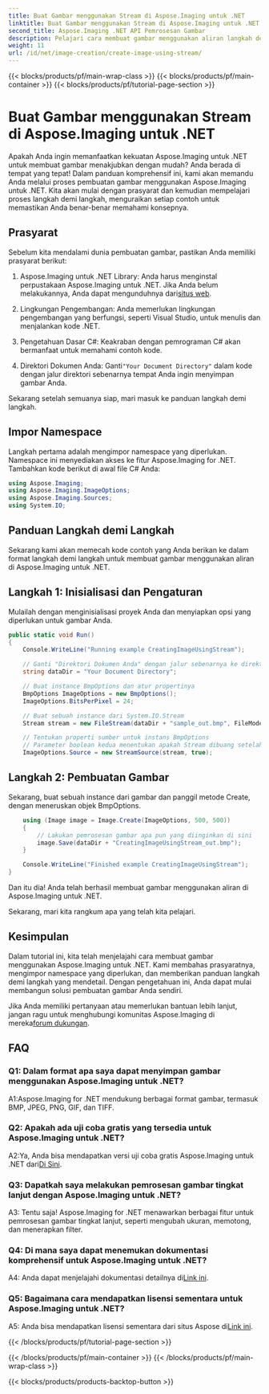 ```yaml
---
title: Buat Gambar menggunakan Stream di Aspose.Imaging untuk .NET
linktitle: Buat Gambar menggunakan Stream di Aspose.Imaging untuk .NET
second_title: Aspose.Imaging .NET API Pemrosesan Gambar
description: Pelajari cara membuat gambar menggunakan aliran langkah demi langkah dengan Aspose.Imaging untuk .NET. Panduan komprehensif, prasyarat, dan FAQ disertakan.
weight: 11
url: /id/net/image-creation/create-image-using-stream/
---
```


{{< blocks/products/pf/main-wrap-class >}}
{{< blocks/products/pf/main-container >}}
{{< blocks/products/pf/tutorial-page-section >}}

# Buat Gambar menggunakan Stream di Aspose.Imaging untuk .NET

Apakah Anda ingin memanfaatkan kekuatan Aspose.Imaging untuk .NET untuk membuat gambar menakjubkan dengan mudah? Anda berada di tempat yang tepat! Dalam panduan komprehensif ini, kami akan memandu Anda melalui proses pembuatan gambar menggunakan Aspose.Imaging untuk .NET. Kita akan mulai dengan prasyarat dan kemudian mempelajari proses langkah demi langkah, menguraikan setiap contoh untuk memastikan Anda benar-benar memahami konsepnya.

## Prasyarat

Sebelum kita mendalami dunia pembuatan gambar, pastikan Anda memiliki prasyarat berikut:

1.  Aspose.Imaging untuk .NET Library: Anda harus menginstal perpustakaan Aspose.Imaging untuk .NET. Jika Anda belum melakukannya, Anda dapat mengunduhnya dari[situs web](https://releases.aspose.com/imaging/net/).

2. Lingkungan Pengembangan: Anda memerlukan lingkungan pengembangan yang berfungsi, seperti Visual Studio, untuk menulis dan menjalankan kode .NET.

3. Pengetahuan Dasar C#: Keakraban dengan pemrograman C# akan bermanfaat untuk memahami contoh kode.

4.  Direktori Dokumen Anda: Ganti`"Your Document Directory"` dalam kode dengan jalur direktori sebenarnya tempat Anda ingin menyimpan gambar Anda.

Sekarang setelah semuanya siap, mari masuk ke panduan langkah demi langkah.

## Impor Namespace

Langkah pertama adalah mengimpor namespace yang diperlukan. Namespace ini menyediakan akses ke fitur Aspose.Imaging for .NET. Tambahkan kode berikut di awal file C# Anda:

```csharp
using Aspose.Imaging;
using Aspose.Imaging.ImageOptions;
using Aspose.Imaging.Sources;
using System.IO;
```

## Panduan Langkah demi Langkah

Sekarang kami akan memecah kode contoh yang Anda berikan ke dalam format langkah demi langkah untuk membuat gambar menggunakan aliran di Aspose.Imaging untuk .NET.

## Langkah 1: Inisialisasi dan Pengaturan

Mulailah dengan menginisialisasi proyek Anda dan menyiapkan opsi yang diperlukan untuk gambar Anda.

```csharp
public static void Run()
{
    Console.WriteLine("Running example CreatingImageUsingStream");

    // Ganti "Direktori Dokumen Anda" dengan jalur sebenarnya ke direktori dokumen Anda.
    string dataDir = "Your Document Directory";

    // Buat instance BmpOptions dan atur propertinya
    BmpOptions ImageOptions = new BmpOptions();
    ImageOptions.BitsPerPixel = 24;

    // Buat sebuah instance dari System.IO.Stream
    Stream stream = new FileStream(dataDir + "sample_out.bmp", FileMode.Create);

    // Tentukan properti sumber untuk instans BmpOptions
    // Parameter boolean kedua menentukan apakah Stream dibuang setelah berada di luar cakupan
    ImageOptions.Source = new StreamSource(stream, true);
```

## Langkah 2: Pembuatan Gambar

Sekarang, buat sebuah instance dari gambar dan panggil metode Create, dengan meneruskan objek BmpOptions.

```csharp
    using (Image image = Image.Create(ImageOptions, 500, 500))
    {
        // Lakukan pemrosesan gambar apa pun yang diinginkan di sini
        image.Save(dataDir + "CreatingImageUsingStream_out.bmp");
    }

    Console.WriteLine("Finished example CreatingImageUsingStream");
}
```

Dan itu dia! Anda telah berhasil membuat gambar menggunakan aliran di Aspose.Imaging untuk .NET.

Sekarang, mari kita rangkum apa yang telah kita pelajari.

## Kesimpulan

Dalam tutorial ini, kita telah menjelajahi cara membuat gambar menggunakan Aspose.Imaging untuk .NET. Kami membahas prasyaratnya, mengimpor namespace yang diperlukan, dan memberikan panduan langkah demi langkah yang mendetail. Dengan pengetahuan ini, Anda dapat mulai membangun solusi pembuatan gambar Anda sendiri.

 Jika Anda memiliki pertanyaan atau memerlukan bantuan lebih lanjut, jangan ragu untuk menghubungi komunitas Aspose.Imaging di mereka[forum dukungan](https://forum.aspose.com/).

## FAQ

### Q1: Dalam format apa saya dapat menyimpan gambar menggunakan Aspose.Imaging untuk .NET?

A1:Aspose.Imaging for .NET mendukung berbagai format gambar, termasuk BMP, JPEG, PNG, GIF, dan TIFF.

### Q2: Apakah ada uji coba gratis yang tersedia untuk Aspose.Imaging untuk .NET?

 A2:Ya, Anda bisa mendapatkan versi uji coba gratis Aspose.Imaging untuk .NET dari[Di Sini](https://releases.aspose.com/).

### Q3: Dapatkah saya melakukan pemrosesan gambar tingkat lanjut dengan Aspose.Imaging untuk .NET?

A3: Tentu saja! Aspose.Imaging for .NET menawarkan berbagai fitur untuk pemrosesan gambar tingkat lanjut, seperti mengubah ukuran, memotong, dan menerapkan filter.

### Q4: Di mana saya dapat menemukan dokumentasi komprehensif untuk Aspose.Imaging untuk .NET?

 A4: Anda dapat menjelajahi dokumentasi detailnya di[Link ini](https://reference.aspose.com/imaging/net/).

### Q5: Bagaimana cara mendapatkan lisensi sementara untuk Aspose.Imaging untuk .NET?

 A5: Anda bisa mendapatkan lisensi sementara dari situs Aspose di[Link ini](https://purchase.aspose.com/temporary-license/).

{{< /blocks/products/pf/tutorial-page-section >}}

{{< /blocks/products/pf/main-container >}}
{{< /blocks/products/pf/main-wrap-class >}}

{{< blocks/products/products-backtop-button >}}

